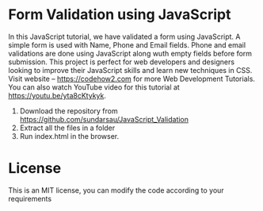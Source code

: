 #  Form Validation using JavaScript
In this JavaScript tutorial, we have validated a form using JavaScript. A simple form is used with Name, Phone and Email fields. Phone and email validations are done using JavaScript along wuth empty fields before form submission. This project is perfect for web developers and designers looking to improve their JavaScript skills and learn new techniques in CSS. Visit website – https://codehow2.com for more Web Development Tutorials. You can also watch YouTube video for this tutorial at https://youtu.be/yta8cKtykyk.

1. Download the repository from https://github.com/sundarsau/JavaScript_Validation
2. Extract all the files in a folder
3. Run index.html in the browser.

# License
This is an MIT license, you can modify the code according to your requirements
